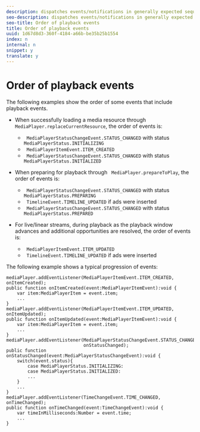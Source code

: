 ```yaml
---
description: dispatches events/notifications in generally expected sequences. Your player can implement actions based on events in the expected sequence.
seo-description: dispatches events/notifications in generally expected sequences. Your player can implement actions based on events in the expected sequence.
seo-title: Order of playback events
title: Order of playback events
uuid: 1d67d8d3-360f-4184-a66b-be35b25b1554
index: n
internal: n
snippet: y
translate: y
---
```


# Order of playback events


<a id="section_6E34A6C7936245D88DEB3315DA64598B"></a>

The following examples show the order of some events that include playback events.

* When successfully loading a media resource through ` MediaPlayer.replaceCurrentResource`, the order of events is: 
    * ` MediaPlayerStatusChangeEvent.STATUS_CHANGED` with status ` MediaPlayerStatus.INITIALIZING`
    * ` MediaPlayerItemEvent.ITEM_CREATED`
    * ` MediaPlayerStatusChangeEvent.STATUS_CHANGED` with status ` MediaPlayerStatus.INITIALIZED`

* When preparing for playback through ` MediaPlayer.prepareToPlay`, the order of events is: 
    * ` MediaPlayerStatusChangeEvent.STATUS_CHANGED` with status ` MediaPlayerStatus.PREPARING`
    * ` TimelineEvent.TIMELINE_UPDATED` if ads were inserted
    * ` MediaPlayerStatusChangeEvent.STATUS_CHANGED` with status ` MediaPlayerStatus.PREPARED`

* For live/linear streams, during playback as the playback window advances and additional opportunities are resolved, the order of events is: 
    * ` MediaPlayerItemEvent.ITEM_UPDATED`
    * ` TimelineEvent.TIMELINE_UPDATED` if ads were inserted


<a id="section_76C13548AF934868B70757CA5489E516"></a>

The following example shows a typical progression of events:

```
mediaPlayer.addEventListener(MediaPlayerItemEvent.ITEM_CREATED, onItemCreated); 
public function onItemCreated(event:MediaPlayerItemEvent):void { 
    var item:MediaPlayerItem = event.item; 
    ... 
} 
mediaPlayer.addEventListener(MediaPlayerItemEvent.ITEM_UPDATED, onItemUpdated); 
public function onItemUpdated(event:MediaPlayerItemEvent):void { 
    var item:MediaPlayerItem = event.item; 
    ... 
} 
mediaPlayer.addEventListener(MediaPlayerStatusChangeEvent.STATUS_CHANGED,  
                             onStatusChanged); 
public function onStatusChanged(event:MediaPlayerStatusChangeEvent):void { 
    switch(event.status){ 
        case MediaPlayerStatus.INITIALIZING: 
        case MediaPlayerStatus.INITIALIZED: 
        ... 
    } 
    ... 
} 
mediaPlayer.addEventListener(TimeChangeEvent.TIME_CHANGED, onTimeChanged); 
public function onTimeChanged(event:TimeChangeEvent):void { 
    var timeInMilliseconds:Number = event.time; 
    ... 
}
```
